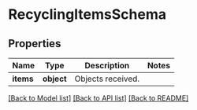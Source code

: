 # RecyclingItemsSchema

## Properties
Name | Type | Description | Notes
------------ | ------------- | ------------- | -------------
**items** | **object** | Objects received. | 

[[Back to Model list]](../README.md#documentation-for-models) [[Back to API list]](../README.md#documentation-for-api-endpoints) [[Back to README]](../README.md)

